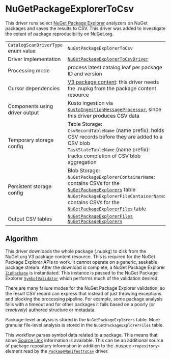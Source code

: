 # NuGetPackageExplorerToCsv

This driver runs select [NuGet Package Explorer](https://github.com/NuGetPackageExplorer/NuGetPackageExplorer) analyzers on NuGet packages and saves the results to CSV. This driver was added to investigate the extent of package reproducibility on NuGet.org. 

|                                    |                                                                                                                                                                                                                                                                                                   |
| ---------------------------------- | ------------------------------------------------------------------------------------------------------------------------------------------------------------------------------------------------------------------------------------------------------------------------------------------------- |
| `CatalogScanDriverType` enum value | `NuGetPackageExplorerToCsv`                                                                                                                                                                                                                                                                       |
| Driver implementation              | [`NuGetPackageExplorerToCsvDriver`](../../src/Worker.Logic/CatalogScan/Drivers/NuGetPackageExplorerToCsv/NuGetPackageExplorerToCsvDriver.cs)                                                                                                                                                      |
| Processing mode                    | process latest catalog leaf per package ID and version                                                                                                                                                                                                                                            |
| Cursor dependencies                | [V3 package content](https://learn.microsoft.com/en-us/nuget/api/package-base-address-resource): this driver needs the .nupkg from the package content resource                                                                                                                                   |
| Components using driver output     | Kusto ingestion via [`KustoIngestionMessageProcessor`](../../src/Worker.Logic/MessageProcessors/KustoIngestion/KustoIngestionMessageProcessor.cs), since this driver produces CSV data                                                                                                            |
| Temporary storage config           | Table Storage:<br />`CsvRecordTableName` (name prefix): holds CSV records before they are added to a CSV blob<br />`TaskStateTableName` (name prefix): tracks completion of CSV blob aggregation                                                                                                  |
| Persistent storage config          | Blob Storage:<br />`NuGetPackageExplorerContainerName`: contains CSVs for the [`NuGetPackageExplorers`](../tables/NuGetPackageExplorers.md) table<br />`NuGetPackageExplorerFileContainerName`: contains CSVs for the [`NuGetPackageExplorerFiles`](../tables/NuGetPackageExplorerFiles.md) table |
| Output CSV tables                  | [`NuGetPackageExplorerFiles`](../tables/NuGetPackageExplorerFiles.md)<br />[`NuGetPackageExplorers`](../tables/NuGetPackageExplorers.md)                                                                                                                                                          |

## Algorithm

This driver downloads the whole package (.nupkg) to disk from the NuGet.org V3 package content resource. This is required for the NuGet Package Explorer APIs to work. It cannot operate on a generic, seekable package stream. After the download is complete, a NuGet Package Explorer [`ZipPackage`](https://github.com/NuGetPackageExplorer/NuGetPackageExplorer/blob/main/Core/Packages/ZipPackage.cs) is instantiated. This instance is passed to the NuGet Package Explorer [`SymbolValidator`](https://github.com/NuGetPackageExplorer/NuGetPackageExplorer/blob/main/Core/SymbolValidation/SymbolValidator.cs) which performs much of the validation desired.

There are many failure modes for the NuGet Package Explorer validation, so the result CSV record can express that instead of just throwing exceptions and blocking the processing pipeline. For example, some package analysis fails with a timeout and for other packages it fails based on a poorly (or *creatively*) authored structure or metadata. 

Package-level analysis is stored in the `NuGetPackageExplorers` table. More granular file-level analysis is stored in the `NuGetPackageExplorerFiles` table.

This workflow parses symbol data related to a package. This means that some [Source Link](https://learn.microsoft.com/en-us/dotnet/standard/library-guidance/sourcelink) information is available. This can be an additional source of package repository information in addition to the .nuspec `<repository>` element read by the [`PackageManifestToCsv`](PackageManifestToCsv.md) driver.